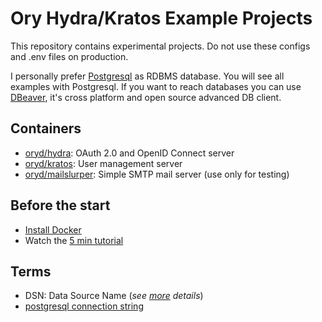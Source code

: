 # Ory Hydra/Kratos Example Projects

This repository contains experimental projects. Do not use these configs and .env files on production.

I personally prefer [Postgresql](https://www.postgresql.org/) as RDBMS database. You will see all examples with Postgresql. If you want to reach databases you can use [DBeaver](https://dbeaver.io/), it's cross platform and open source advanced DB client.

## Containers

- [oryd/hydra](https://hub.docker.com/r/oryd/hydra/): OAuth 2.0 and OpenID Connect server
- [oryd/kratos](https://hub.docker.com/r/oryd/kratos/): User management server
- [oryd/mailslurper](https://hub.docker.com/r/oryd/mailslurper/tags): Simple SMTP mail server (use only for testing)

## Before the start

- [Install Docker](https://docs.docker.com/get-docker/)
- Watch the [5 min tutorial](https://www.ory.sh/docs/hydra/5min-tutorial)

## Terms

- DSN: Data Source Name (*see [more](https://www.ory.sh/docs/self-hosted/deployment) details*)
- [postgresql connection string](https://stackoverflow.com/a/20722229/6940144)